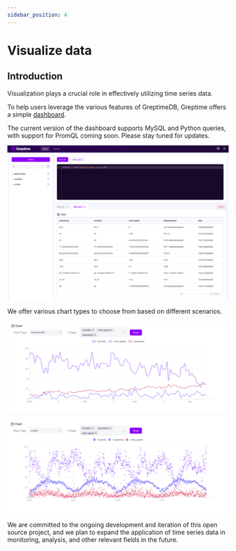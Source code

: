 ```yaml
---
sidebar_position: 4
---
```


# Visualize data

## Introduction

Visualization plays a crucial role in effectively utilizing time series data.

To help users leverage the various features of GreptimeDB, Greptime offers a simple [dashboard](https://github.com/GreptimeTeam/dashboard).

The current version of the dashboard supports MySQL and Python queries, with support for PromQL coming soon. Please stay tuned for updates.

![](../public/dashboard-select.jpg)


We offer various chart types to choose from based on different scenarios.

![line](../public/dashboard-line.jpg)
![scatter](../public/dashboard-scatter.jpg)

We are committed to the ongoing development and iteration of this open source project, and we plan to expand the application of time series data in monitoring, analysis, and other relevant fields in the future.
